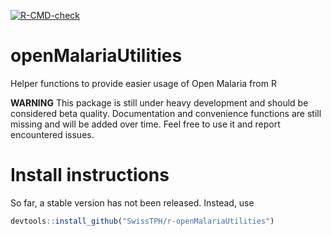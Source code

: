 [![R-CMD-check](https://github.com/SwissTPH/r-openMalariaUtilities/actions/workflows/check.yml/badge.svg)](https://github.com/SwissTPH/r-openMalariaUtilities/actions/workflows/check.yml)

# openMalariaUtilities

Helper functions to provide easier usage of Open Malaria from R

**WARNING** This package is still under heavy development and should be
considered beta quality. Documentation and convenience functions are still
missing and will be added over time. Feel free to use it and report encountered
issues.

# Install instructions

So far, a stable version has not been released. Instead, use

``` R
devtools::install_github("SwissTPH/r-openMalariaUtilities")
```

